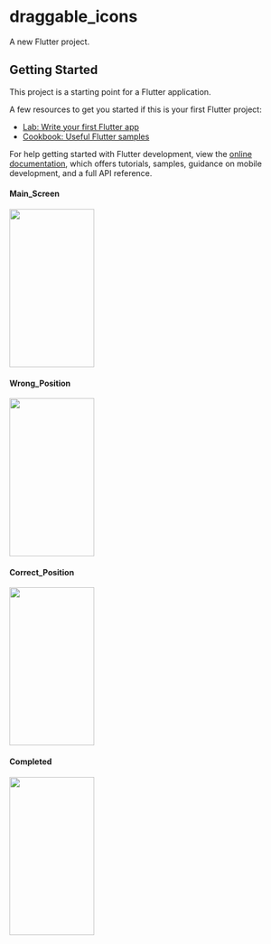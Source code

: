# draggable_icons

A new Flutter project.

## Getting Started

This project is a starting point for a Flutter application.

A few resources to get you started if this is your first Flutter project:

- [Lab: Write your first Flutter app](https://docs.flutter.dev/get-started/codelab)
- [Cookbook: Useful Flutter samples](https://docs.flutter.dev/cookbook)

For help getting started with Flutter development, view the
[online documentation](https://docs.flutter.dev/), which offers tutorials,
samples, guidance on mobile development, and a full API reference.


<h4>Main_Screen</h4>
<img src="https://user-images.githubusercontent.com/67046451/172492769-b1b35396-9169-4f67-aa26-6caf08d79206.png" width="150" height="280">
<h4>Wrong_Position</h4>
<img src="https://user-images.githubusercontent.com/67046451/172492897-5cb6d6fd-8e91-48d3-90a1-4e0c5b6f7285.png" width="150" height="280">
<h4>Correct_Position</h4>
<img src="https://user-images.githubusercontent.com/67046451/172492987-74ec317c-7e48-4714-8bce-dd2268b7d1d1.png" width="150" height="280">
<h4>Completed</h4>
<img src="https://user-images.githubusercontent.com/67046451/172492516-ec4c0302-efee-405b-b585-25fa973eb73e.png" width="150" height="280">
